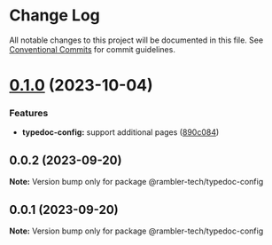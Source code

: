 # Change Log

All notable changes to this project will be documented in this file.
See [Conventional Commits](https://conventionalcommits.org) for commit guidelines.

# [0.1.0](https://github.com/rambler-digital-solutions/rambler-configs/compare/@rambler-tech/typedoc-config@0.0.2...@rambler-tech/typedoc-config@0.1.0) (2023-10-04)

### Features

- **typedoc-config:** support additional pages ([890c084](https://github.com/rambler-digital-solutions/rambler-configs/commit/890c084a81fe9367cdbcdb3277c710044274d22a))

## 0.0.2 (2023-09-20)

**Note:** Version bump only for package @rambler-tech/typedoc-config

## 0.0.1 (2023-09-20)

**Note:** Version bump only for package @rambler-tech/typedoc-config
